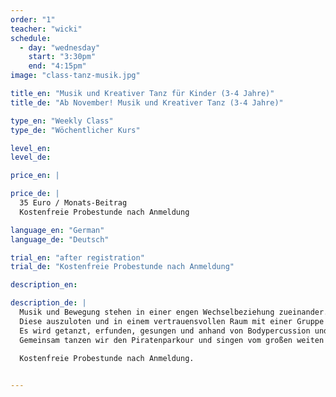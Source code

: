 ```yaml
---
order: "1"
teacher: "wicki"
schedule:
  - day: "wednesday"
    start: "3:30pm"
    end: "4:15pm"
image: "class-tanz-musik.jpg"

title_en: "Musik und Kreativer Tanz für Kinder (3-4 Jahre)"
title_de: "Ab November! Musik und Kreativer Tanz (3-4 Jahre)"

type_en: "Weekly Class"
type_de: "Wöchentlicher Kurs"

level_en:
level_de:

price_en: |

price_de: |
  35 Euro / Monats-Beitrag  
  Kostenfreie Probestunde nach Anmeldung

language_en: "German"
language_de: "Deutsch"

trial_en: "after registration"
trial_de: "Kostenfreie Probestunde nach Anmeldung"

description_en:

description_de: |
  Musik und Bewegung stehen in einer engen Wechselbeziehung zueinander.
  Diese auszuloten und in einem vertrauensvollen Raum mit einer Gruppe Gleichaltriger phantasievoll zu erleben ist das Anliegen dieses Kurses.
  Es wird getanzt, erfunden, gesungen und anhand von Bodypercussion und elementarem Instrumentarium Rhythmus erlebt. Begleitet werden die Kinder durch Live Musik von Geige und Trommel.
  Gemeinsam tanzen wir den Piratenparkour und singen vom großen weiten Meer.
  
  Kostenfreie Probestunde nach Anmeldung.


---
```


